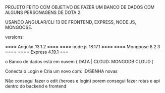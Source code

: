 PROJETO FEITO COM OBJETIVO DE FAZER UM BANCO DE DADOS COM ALGUNS PERSONAGENS DE DOTA 2.

USANDO ANGULAR/CLI 13 DE FRONTEND, EXPRESS, NODE.JS, MONGOOSE.

versions:

==== Angular 13.1.2 ====
==== node.js 18.17.1 ====
==== Mongoose 8.2.3 ====
==== Express 4.19.1 ===

o Banco de dados está em nuvem ( DATA | CLOUD: MONGODB CLOUD )

Conecta o Login e Cria um novo com: ID/SENHA novas

Não consegui fazer o edit (heroes e login) porem consegui fazer rotas e api dentro do backend e frontend
